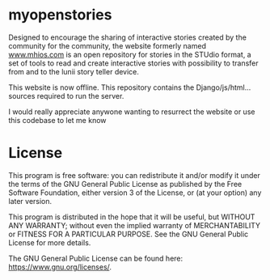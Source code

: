 # myopenstories
Designed to encourage the sharing of interactive stories created by the community for the community, the website formerly named www.mhios.com is an open repository for stories in the STUdio format, a set of tools to read and create interactive stories with possibility to transfer from and to the lunii story teller device.

This website is now offline. This repository contains the Django/js/html... sources required to run the server.

I would really appreciate anywone wanting to resurrect the website or use this codebase to let me know

# License
This program is free software: you can redistribute it and/or modify it under the terms of the GNU General Public License as published by the Free Software Foundation, either version 3 of the License, or (at your option) any later version.

This program is distributed in the hope that it will be useful, but WITHOUT ANY WARRANTY; without even the implied warranty of MERCHANTABILITY or FITNESS FOR A PARTICULAR PURPOSE. See the GNU General Public License for more details.

The GNU General Public License can be found here: <https://www.gnu.org/licenses/>.


